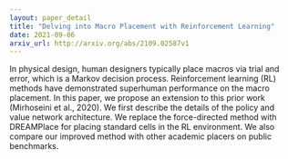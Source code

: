 ```yaml
---
layout: paper_detail
title: "Delving into Macro Placement with Reinforcement Learning"
date: 2021-09-06
arxiv_url: http://arxiv.org/abs/2109.02587v1
---
```


In physical design, human designers typically place macros via trial and error, which is a Markov decision process. Reinforcement learning (RL) methods have demonstrated superhuman performance on the macro placement. In this paper, we propose an extension to this prior work (Mirhoseini et al., 2020). We first describe the details of the policy and value network architecture. We replace the force-directed method with DREAMPlace for placing standard cells in the RL environment. We also compare our improved method with other academic placers on public benchmarks.

